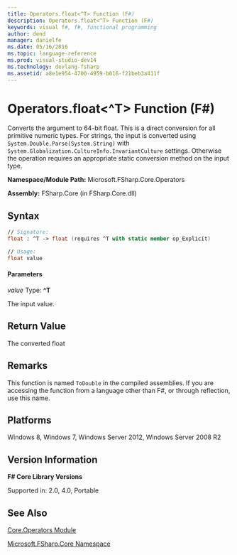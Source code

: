 ```yaml
---
title: Operators.float<^T> Function (F#)
description: Operators.float<^T> Function (F#)
keywords: visual f#, f#, functional programming
author: dend
manager: danielfe
ms.date: 05/16/2016
ms.topic: language-reference
ms.prod: visual-studio-dev14
ms.technology: devlang-fsharp
ms.assetid: a8e1e954-4700-4959-b016-f21beb3a411f
---
```


# Operators.float<^T> Function (F#)

Converts the argument to 64-bit float. This is a direct conversion for all primitive numeric types. For strings, the input is converted using `System.Double.Parse(System.String)` with `System.Globalization.CultureInfo.InvariantCulture` settings. Otherwise the operation requires an appropriate static conversion method on the input type.

**Namespace/Module Path:** Microsoft.FSharp.Core.Operators

**Assembly:** FSharp.Core (in FSharp.Core.dll)


## Syntax

```fsharp
// Signature:
float : ^T -> float (requires ^T with static member op_Explicit)

// Usage:
float value
```

#### Parameters
*value*
Type: **^T**


The input value.

## Return Value

The converted float

## Remarks

This function is named `ToDouble` in the compiled assemblies. If you are accessing the function from a language other than F#, or through reflection, use this name.

## Platforms
Windows 8, Windows 7, Windows Server 2012, Windows Server 2008 R2

## Version Information
**F# Core Library Versions**

Supported in: 2.0, 4.0, Portable

## See Also
[Core.Operators Module](Core.Operators-Module-%5BFSharp%5D.md)

[Microsoft.FSharp.Core Namespace](Microsoft.FSharp.Core-Namespace-%5BFSharp%5D.md)

